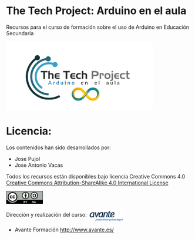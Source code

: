 # The Tech Project: Arduino en el aula
Recursos para el curso de formación sobre el uso de Arduino en Educación Secundaria

<img src="logo.png" width="400" align="center">

# Licencia:
Los contenidos han sido desarrollados por:
- Jose Pujol
- Jose Antonio Vacas

Todos los recursos están disponibles bajo licencia Creative Commons 4.0 [Creative Commons Attribution-ShareAlike 4.0 International License](http://creativecommons.org/licenses/by-sa/4.0/)

<img src="By-sa.png" width="100" align="center">

Dirección y realización del curso:
<img src="logo-avante-2.png" width="100" align="center">
- Avante Formación http://www.avante.es/

